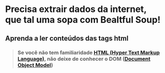 # Precisa extrair dados da internet, que tal uma sopa com Bealtful Soup!
## Aprenda a ler conteúdos das tags html
> ###  Se você não tem familiaridade [HTML (Hyper Text Markup Language)](https://www.w3schools.com/whatis/whatis_html.asp), não deixe de conhecer o DOM ([Document Object Model](https://www.w3schools.com/whatis/whatis_htmldom.asp#:~:text=The%20HTML%20DOM%20is%20an%20Object%20Model%20for,the%20DOM%2C%20is%20by%20using%20the%20element%20id.))
